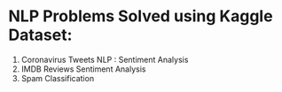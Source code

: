 # NLP Problems Solved using Kaggle Dataset:
1. Coronavirus Tweets NLP : Sentiment Analysis
2. IMDB Reviews Sentiment Analysis
3. Spam Classification
